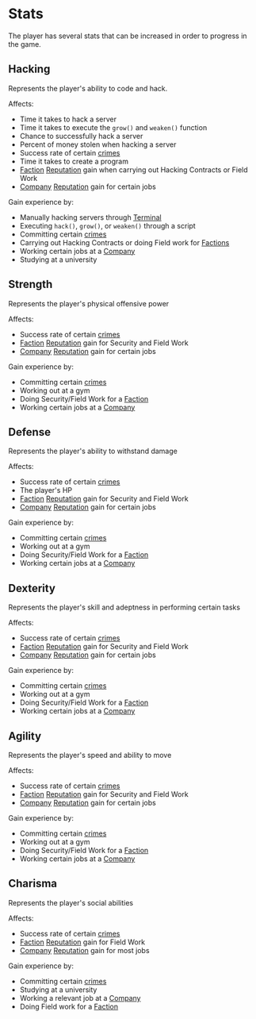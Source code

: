 # Stats

The player has several stats that can be increased in order to progress
in the game.

## Hacking

Represents the player's ability to code and hack.

Affects:

- Time it takes to hack a server
- Time it takes to execute the `grow()` and `weaken()` function
- Chance to successfully hack a server
- Percent of money stolen when hacking a server
- Success rate of certain [crimes](crimes.md)
- Time it takes to create a program
- [Faction](factions.md) [Reputation](reputation.md) gain when carrying out Hacking Contracts or Field Work
- [Company](companies.md) [Reputation](reputation.md) gain for certain jobs

Gain experience by:

- Manually hacking servers through [Terminal](terminal.md)
- Executing `hack()`, `grow()`, or `weaken()` through a script
- Committing certain [crimes](crimes.md)
- Carrying out Hacking Contracts or doing Field work for [Factions](factions.md)
- Working certain jobs at a [Company](companies.md)
- Studying at a university

## Strength

Represents the player's physical offensive power

Affects:

- Success rate of certain [crimes](crimes.md)
- [Faction](factions.md) [Reputation](reputation.md) gain for Security and Field Work
- [Company](companies.md) [Reputation](reputation.md) gain for certain jobs

Gain experience by:

- Committing certain [crimes](crimes.md)
- Working out at a gym
- Doing Security/Field Work for a [Faction](factions.md)
- Working certain jobs at a [Company](companies.md)

## Defense

Represents the player's ability to withstand damage

Affects:

- Success rate of certain [crimes](crimes.md)
- The player's HP
- [Faction](factions.md) [Reputation](reputation.md) gain for Security and Field Work
- [Company](companies.md) [Reputation](reputation.md) gain for certain jobs

Gain experience by:

- Committing certain [crimes](crimes.md)
- Working out at a gym
- Doing Security/Field Work for a [Faction](factions.md)
- Working certain jobs at a [Company](companies.md)

## Dexterity

Represents the player's skill and adeptness in performing certain tasks

Affects:

- Success rate of certain [crimes](crimes.md)
- [Faction](factions.md) [Reputation](reputation.md) gain for Security and Field Work
- [Company](companies.md) [Reputation](reputation.md) gain for certain jobs

Gain experience by:

- Committing certain [crimes](crimes.md)
- Working out at a gym
- Doing Security/Field Work for a [Faction](factions.md)
- Working certain jobs at a [Company](companies.md)

## Agility

Represents the player's speed and ability to move

Affects:

- Success rate of certain [crimes](crimes.md)
- [Faction](factions.md) [Reputation](reputation.md) gain for Security and Field Work
- [Company](companies.md) [Reputation](reputation.md) gain for certain jobs

Gain experience by:

- Committing certain [crimes](crimes.md)
- Working out at a gym
- Doing Security/Field Work for a [Faction](factions.md)
- Working certain jobs at a [Company](companies.md)

## Charisma

Represents the player's social abilities

Affects:

- Success rate of certain [crimes](crimes.md)
- [Faction](factions.md) [Reputation](reputation.md) gain for Field Work
- [Company](companies.md) [Reputation](reputation.md) gain for most jobs

Gain experience by:

- Committing certain [crimes](crimes.md)
- Studying at a university
- Working a relevant job at a [Company](companies.md)
- Doing Field work for a [Faction](factions.md)
